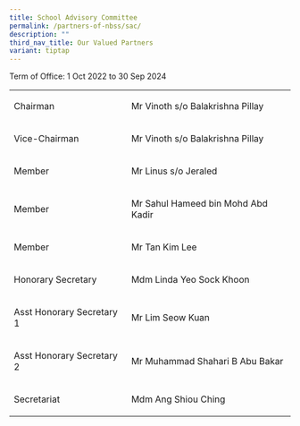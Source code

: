 ```yaml
---
title: School Advisory Committee
permalink: /partners-of-nbss/sac/
description: ""
third_nav_title: Our Valued Partners
variant: tiptap
---
```

<p>Term of Office: 1 Oct 2022 to 30 Sep 2024</p>
<table style="minWidth: 50px">
<colgroup>
<col>
<col>
</colgroup>
<tbody>
<tr>
<td rowspan="1" colspan="1">
<p>Chairman</p>
</td>
<td rowspan="1" colspan="1">
<p>Mr Vinoth s/o Balakrishna Pillay</p>
</td>
</tr>
<tr>
<td rowspan="1" colspan="1">
<p>Vice-Chairman</p>
</td>
<td rowspan="1" colspan="1">
<p>Mr Vinoth s/o Balakrishna Pillay</p>
</td>
</tr>
<tr>
<td rowspan="1" colspan="1">
<p>Member</p>
</td>
<td rowspan="1" colspan="1">
<p>Mr Linus s/o Jeraled</p>
</td>
</tr>
<tr>
<td rowspan="1" colspan="1">
<p>Member</p>
</td>
<td rowspan="1" colspan="1">
<p>Mr Sahul Hameed bin Mohd Abd Kadir</p>
</td>
</tr>
<tr>
<td rowspan="1" colspan="1">
<p>Member</p>
</td>
<td rowspan="1" colspan="1">
<p>Mr Tan Kim Lee</p>
</td>
</tr>
<tr>
<td rowspan="1" colspan="1">
<p>Honorary Secretary</p>
</td>
<td rowspan="1" colspan="1">
<p>Mdm Linda Yeo Sock Khoon</p>
</td>
</tr>
<tr>
<td rowspan="1" colspan="1">
<p>Asst Honorary Secretary 1</p>
</td>
<td rowspan="1" colspan="1">
<p>Mr Lim Seow Kuan</p>
</td>
</tr>
<tr>
<td rowspan="1" colspan="1">
<p>Asst Honorary Secretary 2</p>
</td>
<td rowspan="1" colspan="1">
<p>Mr Muhammad Shahari B Abu Bakar</p>
</td>
</tr>
<tr>
<td rowspan="1" colspan="1">
<p>Secretariat</p>
</td>
<td rowspan="1" colspan="1">
<p>Mdm Ang Shiou Ching</p>
</td>
</tr>
</tbody>
</table>
<p></p>